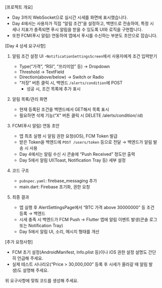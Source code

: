 [프로젝트 개요]
- Day 3까지 WebSocket으로 실시간 시세를 화면에 표시했습니다.
- Day 4에서는 사용자가 직접 “알림 조건”을 설정하고, 백엔드로 전송하여,
  특정 시세나 지표가 충족되면 푸시 알림을 받을 수 있도록 UI와 로직을 구현합니다.
- 또한 FCM(푸시 알림) 연동하여 앱에서 푸시를 수신하는 부분도 초안으로 잡습니다.

[Day 4 상세 요구사항]

1) 알림 조건 설정 UI
   -`NotificationSettingsScreen`에서 사용자에게 조건 입력받기
     - Type(“가격”, “RSI”, “프리미엄” 등) → Dropdown
     - Threshold → TextField
     - Direction(above/below) → Switch or Radio
   - “저장” 버튼 클릭 시, 백엔드 `/alerts/condition`에 POST
     - 성공 시, 조건 목록에 추가 표시

2) 알림 목록/관리 화면
   - 현재 등록된 조건을 백엔드에서 GET해서 목록 표시
   - 필요하면 삭제 기능(“X” 버튼 클릭 시 DELETE /alerts/condition/:id)

3) FCM(푸시 알림) 연동 초안
   - 앱 최초 실행 시 알림 권한 요청(iOS), FCM Token 발급
   - 받은 Token을 백엔드에 `POST /users/token` 등으로 전달 → 백엔드가 알림 발송 시 사용
   - Day 4에서는 알림 수신 시 콘솔에 “Push Received” 정도만 출력
   - Day 5에서 알림 UI(Toast, Notification Tray 등) 세부 설정

4) 코드 구조
   - `pubspec.yaml`: firebase_messaging 추가
   - main.dart: Firebase 초기화, 권한 요청

5) 최종 결과
   - 앱 실행 후 AlertSettingsPage에서 “BTC 가격 above 30000000” 등 조건 등록 → 백엔드
   - 시세 충족 시 백엔드가 FCM Push → Flutter 앱에 알림 이벤트 발생(콘솔 로그 또는 Notification Tray)
   - Day 5에서 알림 UI, 소리, 메시지 형태를 개선

[추가 요청사항]
- FCM 초기 설정(AndroidManifest, Info.plist 등)이나 iOS 권한 설정 설명도 간단히 언급해 주세요.
- 실제 테스트 시나리오(“Price > 30,000,000” 등록 후 시세가 올라갈 때 알림 발생)도 설명해 주세요.

위 요구사항에 맞춰 코드를 생성해 주세요.
